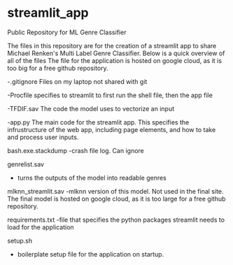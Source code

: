 # streamlit_app
Public Repository for ML Genre Classifier

The files in this repository are for the creation of a streamlit app to share Michael Renken's Multi Label Genre Classifier. Below is a quick overview of all of the files
The file for the application is hosted on google cloud, as it is too big for a free github repository.

-.gitignore
Files on my laptop not shared with git

-Procfile
specifies to streamlit to first run the shell file, then the app file

-TFDIF.sav
The code the model uses to vectorize an input

-app.py
The main code for the streamlit app. This specifies the infrustructure of the web app, including page elements, and how to take and process user inputs.

bash.exe.stackdump
-crash file log. Can ignore

genrelist.sav
- turns the outputs of the model into readable genres

mlknn_streamlit.sav
-mlknn version of this model. Not used in the final site. The final model is hosted on google cloud, as it is too large for a free github repository.

requirements.txt
-file that specifies the python packages streamlit needs to load for the application

setup.sh
- boilerplate setup file for the application on startup.
